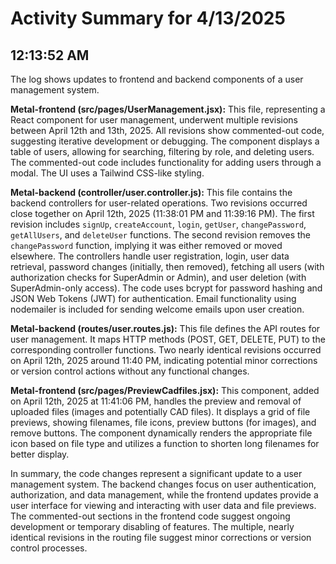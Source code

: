 # Activity Summary for 4/13/2025

## 12:13:52 AM
The log shows updates to frontend and backend components of a user management system.

**Metal-frontend (src/pages/UserManagement.jsx):**  This file, representing a React component for user management,  underwent multiple revisions between April 12th and 13th, 2025.  All revisions show commented-out code, suggesting iterative development or debugging. The component displays a table of users, allowing for searching, filtering by role, and deleting users.  The commented-out code includes functionality for adding users through a modal. The UI uses a Tailwind CSS-like styling.

**Metal-backend (controller/user.controller.js):** This file contains the backend controllers for user-related operations.  Two revisions occurred close together on April 12th, 2025 (11:38:01 PM and 11:39:16 PM). The first revision includes  `signUp`, `createAccount`, `login`, `getUser`, `changePassword`, `getAllUsers`, and `deleteUser` functions. The second revision removes the `changePassword` function, implying it was either removed or moved elsewhere.  The controllers handle user registration, login, user data retrieval, password changes (initially, then removed), fetching all users (with authorization checks for SuperAdmin or Admin), and user deletion (with SuperAdmin-only access).  The code uses bcrypt for password hashing and JSON Web Tokens (JWT) for authentication.  Email functionality using nodemailer is included for sending welcome emails upon user creation.

**Metal-backend (routes/user.routes.js):** This file defines the API routes for user management. It maps HTTP methods (POST, GET, DELETE, PUT) to the corresponding controller functions. Two nearly identical revisions occurred on April 12th, 2025 around 11:40 PM, indicating potential minor corrections or version control actions without any functional changes.


**Metal-frontend (src/pages/PreviewCadfiles.jsx):** This component, added on April 12th, 2025 at 11:41:06 PM, handles the preview and removal of uploaded files (images and potentially CAD files). It displays a grid of file previews, showing filenames, file icons, preview buttons (for images), and remove buttons. The component dynamically renders the appropriate file icon based on file type and utilizes a function to shorten long filenames for better display.


In summary, the code changes represent a significant update to a user management system. The backend changes focus on user authentication, authorization, and data management, while the frontend updates provide a user interface for viewing and interacting with user data and file previews.  The commented-out sections in the frontend code suggest ongoing development or temporary disabling of features. The multiple, nearly identical revisions in the routing file suggest minor corrections or version control processes.
